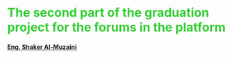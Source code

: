 <h1 style="color:limegreen">The second part of the graduation project for the forums in the platform</h1>
<h4><a href="https://github.com/Shaker-Al-Muzaini">Eng. Shaker Al-Muzaini</a></h4>
